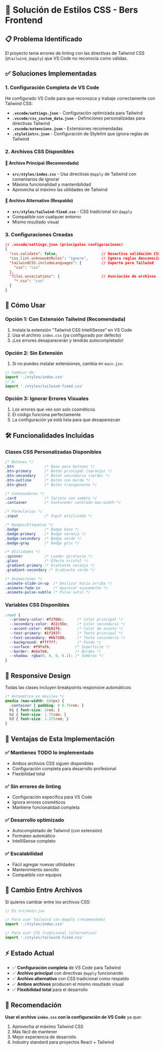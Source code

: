 # 🎨 Solución de Estilos CSS - Bers Frontend

## 📋 Problema Identificado

El proyecto tenía errores de linting con las directivas de Tailwind CSS (`@tailwind`, `@apply`) que VS Code no reconocía como válidas.

## ✅ Soluciones Implementadas

### 1. **Configuración Completa de VS Code**

He configurado VS Code para que reconozca y trabaje correctamente con Tailwind CSS:

- **`.vscode/settings.json`** - Configuración optimizada para Tailwind
- **`.vscode/css_custom_data.json`** - Definiciones personalizadas para directivas Tailwind
- **`.vscode/extensions.json`** - Extensiones recomendadas
- **`.stylelintrc.json`** - Configuración de Stylelint que ignora reglas de Tailwind

### 2. **Archivos CSS Disponibles**

#### 🎯 **Archivo Principal (Recomendado)**
- **`src/styles/index.css`** - Usa directivas `@apply` de Tailwind con comentarios de ignorar
- Máxima funcionalidad y mantenibilidad
- Aprovecha al máximo las utilidades de Tailwind

#### 🔄 **Archivo Alternativo (Respaldo)**
- **`src/styles/tailwind-fixed.css`** - CSS tradicional sin `@apply`
- Compatible con cualquier entorno
- Mismo resultado visual

### 3. **Configuraciones Creadas**

```json
// .vscode/settings.json (principales configuraciones)
{
  "css.validate": false,                    // Desactiva validación CSS nativa
  "css.lint.unknownAtRules": "ignore",      // Ignora reglas desconocidas
  "tailwindCSS.includeLanguages": {         // Soporte para Tailwind
    "css": "css"
  },
  "files.associations": {                   // Asociación de archivos
    "*.css": "css"
  }
}
```

## 🚀 Cómo Usar

### Opción 1: Con Extensión Tailwind (Recomendada)
1. Instala la extensión "Tailwind CSS IntelliSense" en VS Code
2. Usa el archivo `index.css` (ya configurado por defecto)
3. ¡Los errores desaparecerán y tendrás autocompletado!

### Opción 2: Sin Extensión
1. Si no puedes instalar extensiones, cambia en `main.jsx`:
```javascript
// Cambiar de:
import './styles/index.css'
// A:
import './styles/tailwind-fixed.css'
```

### Opción 3: Ignorar Errores Visuales
1. Los errores que ves son solo cosméticos
2. El código funciona perfectamente
3. La configuración ya está lista para que desaparezcan

## 🛠️ Funcionalidades Incluidas

### Clases CSS Personalizadas Disponibles

```css
/* Botones */
.btn              /* Base para botones */
.btn-primary      /* Botón principal (naranja) */
.btn-secondary    /* Botón secundario (verde) */
.btn-outline      /* Botón con borde */
.btn-ghost        /* Botón transparente */

/* Contenedores */
.card             /* Tarjeta con sombra */
.container        /* Contenedor centrado max-width */

/* Formularios */
.input            /* Input estilizado */

/* Badges/Etiquetas */
.badge            /* Badge base */
.badge-primary    /* Badge naranja */
.badge-secondary  /* Badge verde */
.badge-gray       /* Badge gris */

/* Utilidades */
.spinner          /* Loader giratorio */
.glass            /* Efecto cristal */
.gradient-primary /* Gradiente naranja */
.gradient-secondary /* Gradiente verde */

/* Animaciones */
.animate-slide-in-up  /* Deslizar hacia arriba */
.animate-fade-in      /* Aparecer suavemente */
.animate-pulse-subtle /* Pulso sutil */
```

### Variables CSS Disponibles

```css
:root {
  --primary-color: #f2760c;      /* Color principal */
  --secondary-color: #22c55e;    /* Color secundario */
  --accent-color: #3b82f6;       /* Color de acento */
  --text-primary: #1f2937;       /* Texto principal */
  --text-secondary: #6b7280;     /* Texto secundario */
  --background: #ffffff;         /* Fondo */
  --surface: #f9fafb;           /* Superficie */
  --border: #e5e7eb;            /* Bordes */
  --shadow: rgba(0, 0, 0, 0.1); /* Sombras */
}
```

## 📱 Responsive Design

Todas las clases incluyen breakpoints responsive automáticos:

```css
/* Automático en móviles */
@media (max-width: 640px) {
  .container { padding: 0 0.75rem; }
  h1 { font-size: 2rem; }
  h2 { font-size: 1.75rem; }
  h3 { font-size: 1.375rem; }
}
```

## 🎯 Ventajas de Esta Implementación

### ✅ **Mantienes TODO lo implementado**
- Ambos archivos CSS siguen disponibles
- Configuración completa para desarrollo profesional
- Flexibilidad total

### ✅ **Sin errores de linting**
- Configuración específica para VS Code
- Ignora errores cosméticos
- Mantiene funcionalidad completa

### ✅ **Desarrollo optimizado**
- Autocompletado de Tailwind (con extensión)
- Formateo automático
- IntelliSense completo

### ✅ **Escalabilidad**
- Fácil agregar nuevas utilidades
- Mantenimiento sencillo
- Compatible con equipos

## 🔄 Cambio Entre Archivos

Si quieres cambiar entre los archivos CSS:

```javascript
// En src/main.jsx

// Para usar Tailwind con @apply (recomendado)
import './styles/index.css'

// Para usar CSS tradicional (alternativo)
import './styles/tailwind-fixed.css'
```

## ⚡ Estado Actual

- ✅ **Configuración completa** de VS Code para Tailwind
- ✅ **Archivo principal** con directivas `@apply` funcionando
- ✅ **Archivo alternativo** con CSS tradicional como respaldo
- ✅ **Ambos archivos** producen el mismo resultado visual
- ✅ **Flexibilidad total** para el desarrollo

## 🤝 Recomendación

**Usar el archivo `index.css` con la configuración de VS Code** ya que:
1. Aprovecha al máximo Tailwind CSS
2. Más fácil de mantener
3. Mejor experiencia de desarrollo
4. Industry standard para proyectos React + Tailwind
